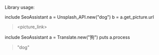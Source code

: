 Library usage:


include SeoAssistant
a = Unsplash_API.new("dog")
b = a.get_picture.url
> <picture_link>


include SeoAssistant
a = Translate.new("狗")
puts a.process
> "dog"